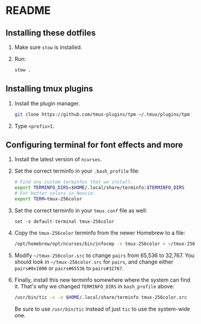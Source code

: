 # README

## Installing these dotfiles

1. Make sure `stow` is installed.

1. Run:

   ```bash
   stow .
   ```

## Installing tmux plugins

1. Install the plugin manager.

   ```bash
   git clone https://github.com/tmux-plugins/tpm ~/.tmux/plugins/tpm
   ```

1. Type `<prefix>I`.

## Configuring terminal for font effects and more

1. Install the latest version of `ncurses`.

1. Set the correct terminfo in your `.bash_profile` file:

   ```bash
   # Find any custom terminfos that we install.
   export TERMINFO_DIRS=$HOME/.local/share/terminfo:$TERMINFO_DIRS
   # For better colors in Neovim.
   export TERM=tmux-256color
   ```

1. Set the correct terminfo in your `tmux.conf` file as well:

   ```
   set -s default-terminal tmux-256color
   ```

1. Copy the `tmux-256color` terminfo from the newer Homebrew to a file:

   ```bash
   /opt/homebrew/opt/ncurses/bin/infocmp -x tmux-256color > ~/tmux-256color.src
   ```

1. Modify `~/tmux-256color.src` to change `pairs` from 65,536 to 32,767. You
   should look in `~/tmux-256color.src` for `pairs`, and change either
   `pairs#0x1000` or `pairs#65536` to `pairs#32767`.

1. Finally, install this new terminfo somewhere where the system can find it.
   That's why we changed `TERMINFO_DIRS` in `bash_profile` above:

   ```bash
   /usr/bin/tic -x -o $HOME/.local/share/terminfo tmux-256color.src
   ```

   Be sure to use `/usr/bin/tic` instead of just `tic` to use the system-wide
   one.
